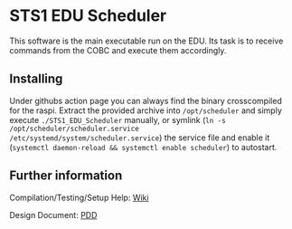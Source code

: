 # STS1 EDU Scheduler

This software is the main executable run on the EDU. Its task is to receive commands from the COBC and execute them accordingly.

## Installing

Under githubs action page you can always find the binary crosscompiled for the raspi. Extract the provided archive into `/opt/scheduler` and simply execute `./STS1_EDU_Scheduler` manually, or symlink (`ln -s /opt/scheduler/scheduler.service /etc/systemd/system/scheduler.service`) the service file and enable it (`systemctl daemon-reload && systemctl enable scheduler`) to autostart.

## Further information

Compilation/Testing/Setup Help: [Wiki](https://github.com/SpaceTeam/STS1_EDU_Scheduler/wiki)

Design Document: [PDD](https://www.overleaf.com/project/628ce894934b28e99889f531)
